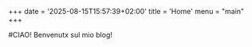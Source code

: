 +++
date = '2025-08-15T15:57:39+02:00'
title = 'Home'
menu = "main"
+++

#CIAO! Benvenutx sul mio blog!